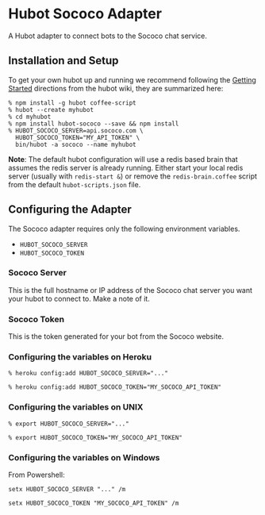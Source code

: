# Hubot Sococo Adapter

A Hubot adapter to connect bots to the Sococo chat service.

## Installation and Setup

To get your own hubot up and running we recommend following the [Getting Started](https://github.com/github/hubot/tree/master/docs) directions from the hubot wiki, they are summarized here:

    % npm install -g hubot coffee-script
    % hubot --create myhubot
    % cd myhubot
    % npm install hubot-sococo --save && npm install
    % HUBOT_SOCOCO_SERVER=api.sococo.com \
      HUBOT_SOCOCO_TOKEN="MY_API_TOKEN" \
      bin/hubot -a sococo --name myhubot

**Note**: The default hubot configuration will use a redis based brain that assumes the redis server is already running.  Either start your local redis server (usually with `redis-start &`) or remove the `redis-brain.coffee` script from the default `hubot-scripts.json` file.

## Configuring the Adapter

The Sococo adapter requires only the following environment variables.

* `HUBOT_SOCOCO_SERVER`
* `HUBOT_SOCOCO_TOKEN`

### Sococo Server

This is the full hostname or IP address of the Sococo chat server you want your hubot
to connect to. Make a note of it.

### Sococo Token

This is the token generated for your bot from the Sococo website.

### Configuring the variables on Heroku

    % heroku config:add HUBOT_SOCOCO_SERVER="..."

    % heroku config:add HUBOT_SOCOCO_TOKEN="MY_SOCOCO_API_TOKEN"

### Configuring the variables on UNIX

    % export HUBOT_SOCOCO_SERVER="..."

    % export HUBOT_SOCOCO_TOKEN="MY_SOCOCO_API_TOKEN"

### Configuring the variables on Windows

From Powershell:

    setx HUBOT_SOCOCO_SERVER "..." /m

    setx HUBOT_SOCOCO_TOKEN "MY_SOCOCO_API_TOKEN" /m
    
